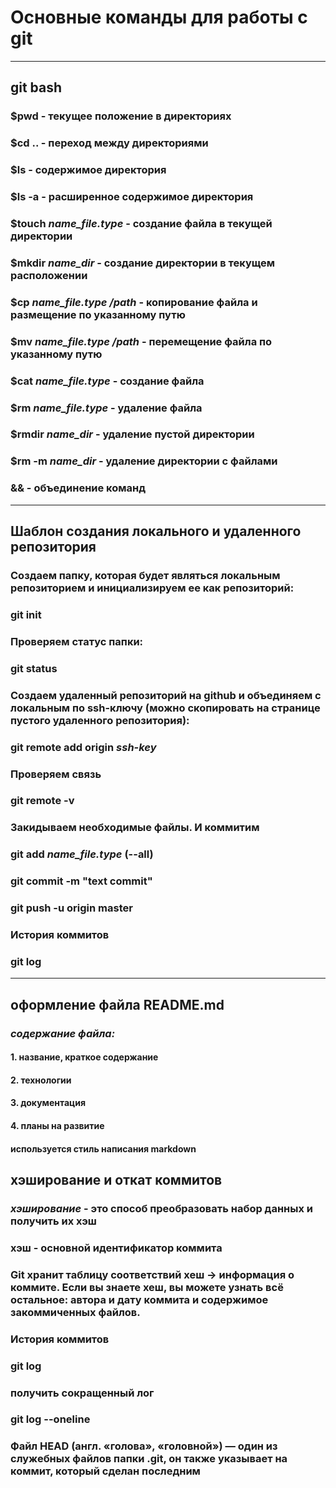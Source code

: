 # Основные команды для работы с git
----
## git bash  
### **$pwd** - текущее положение в директориях  
### **$cd ..** - переход между директориями  
### **$ls** - содержимое директория  
### **$ls -a** - расширенное содержимое директория  
### **$touch** *name_file.type* - создание файла в текущей директории  
### **$mkdir** *name_dir* - создание директории в текущем расположении  
### **$cp** *name_file.type* */path* - копирование файла и размещение по указанному путю  
### **$mv** *name_file.type* */path* - перемещение файла по указанному путю  
### **$cat** *name_file.type* - создание файла  
### **$rm** *name_file.type* - удаление файла  
### **$rmdir** *name_dir* - удаление пустой директории  
### **$rm -m** *name_dir* - удаление директории с файлами  
### **&&** - объединение команд  
  
----
  
## Шаблон создания локального и удаленного репозитория  
### Создаем папку, которая будет являться локальным репозиторием и инициализируем ее как репозиторий:  
### **git init**  
### Проверяем статус папки:  
### **git status**
### Создаем удаленный репозиторий на github и объединяем с локальным по ssh-ключу (можно скопировать на странице пустого удаленного репозитория): 
### **git remote add origin** *ssh-key*  
### Проверяем связь  
### **git remote -v**  
### Закидываем необходимые файлы. И коммитим  
### **git add** *name_file.type* (--all)  
### **git commit -m "text commit"**    
### **git push -u origin master**  
### История коммитов   
### **git log**  

----

## оформление файла README.md  
### ***содержание файла:***  
#### 1. название, краткое содержание  
#### 2. технологии  
#### 3. документация  
#### 4. планы на развитие  
  
#### используется стиль написания markdown  

## хэширование и откат коммитов  
### *хэширование* - это способ преобразовать набор данных и получить их хэш  
### хэш - основной идентификатор коммита  
### Git хранит таблицу соответствий хеш → информация о коммите. Если вы знаете хеш, вы можете узнать всё остальное: автора и дату коммита и содержимое закоммиченных файлов.  
### История коммитов   
### **git log**  
### получить сокращенный лог
### **git log --oneline**  
### Файл HEAD (англ. «голова», «головной») — один из служебных файлов папки .git, он также указывает на коммит, который сделан последним  

